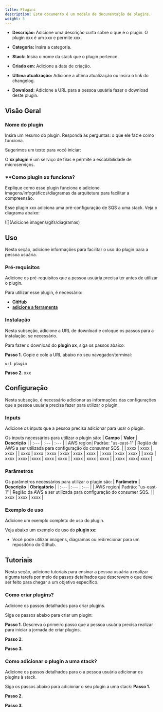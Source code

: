 ```yaml
---
title: Plugins
description: Este documento é um modelo de documentação de plugins.
weight: 5
---
```



- **Descrição:** Adicione uma descrição curta sobre o que é o plugin.
O plugin xxx é um xxx e permite xxx. 

- **Categoria:** Insira a categoria. 
- **Stack:** Insira o nome da stack que o plugin pertence.
- **Criado em:** Adicione a data de criação. 
- **Última atualização:** Adicione a última atualização ou insira o link do changelog.
- **Download:** Adicione a URL para a pessoa usuária fazer o download deste plugin.


## **Visão Geral**
### **Nome do plugin**
Insira um resumo do plugin. Responda as perguntas: o que ele faz e como funciona.

Sugerimos um texto para você iniciar: 

O **xx plugin** é um serviço de filas e permite a escalabilidade de microserviços.

### **Como **plugin xx** funciona?
Explique como esse plugin funciona e adicione imagens/infográficos/diagramas da arquitetura para facilitar a compreensão.

Esse plugin xxx adiciona uma pré-configuração de SQS a uma stack.
Veja o diagrama abaixo:

![](Adicione imagens/gifs/diagramas)

## **Uso**
Nesta seção, adicione informações para facilitar o uso do plugin para a pessoa usuária.

### **Pré-requisitos**
Adicione os pré-requisitos que a pessoa usuária precisa ter antes de utilizar o plugin.

Para utilizar esse plugin, é necessário:
- [**GitHub**](www.github.com)
- [**adicione a ferramenta**](Link.com)

### **Instalação**
Nesta subseção, adicione a URL de download e coloque os passos para a instalação, se necessário.

Para fazer o download do **plugin xx**, siga os passos abaixo:

**Passo 1.** Copie e cole a URL abaixo no seu navegador/terminal:
```
url plugin
```
**Passo 2.** xxx

## **Configuração**
Nesta subseção, é necessário adicionar as informações das configurações que a pessoa usuária precisa fazer para utilizar o plugin.

### **Inputs**
Adicione os inputs que a pessoa precisa adicionar para usar o plugin.

Os inputs necessários para utilizar o plugin são:
| **Campo** | **Valor** | **Descrição** |
| :--- | :--- | :--- |
| AWS region| Padrão: "us-east-1" | Região da AWS a ser utilizada para configuração do consumer SQS. |
| xxxx | xxxx | xxxx |
| xxxx | xxxx | xxxx |
xxxx   | xxxx | xxxx |
| xxxx | xxxx | xxxx |
| xxxx | xxxx | xxxx|
|xxxx | xxxx | xxxx |
| xxxx | xxxx | xxxx |
| xxxx | xxxx| xxxx |

### **Parâmetros**
Os parâmetros necessários para utilizar o plugin são:
| **Parâmetro** | **Descrição** | **Obrigatório** |
| :--- | :--- | :--- |
| AWS region| Padrão: "us-east-1" | Região da AWS a ser utilizada para configuração do consumer SQS. |
| xxxx | xxxx | xxxx |

### **Exemplo de uso**
Adicione um exemplo completo de uso do plugin.

Veja abaixo um exemplo de uso do **plugin xx**:

- Você pode utilizar imagens, diagramas ou redirecionar para um repositório do Github.


## **Tutoriais**
Nesta seção, adicione tutoriais para ensinar a pessoa usuária a realizar alguma tarefa por meio de passos detalhados que descrevem o que deve ser feito para chegar a um objetivo específico.

### **Como criar plugins?**
Adicione os passos detalhados para criar plugins.

Siga os passos abaixo para criar um plugin:

**Passo 1.** Descreva o primeiro passo que a pessoa usuária precisa realizar para iniciar a jornada de criar plugins.

**Passo 2.** 

**Passo 3.**

### **Como adicionar o plugin a uma stack?**
Adicione os passos detalhados para o a pessoa usuária adicionar os plugins à stack.

Siga os passos abaixo para adicionar o seu plugin a uma stack:
**Passo 1.**

**Passo 2.**

**Passo 3.**

